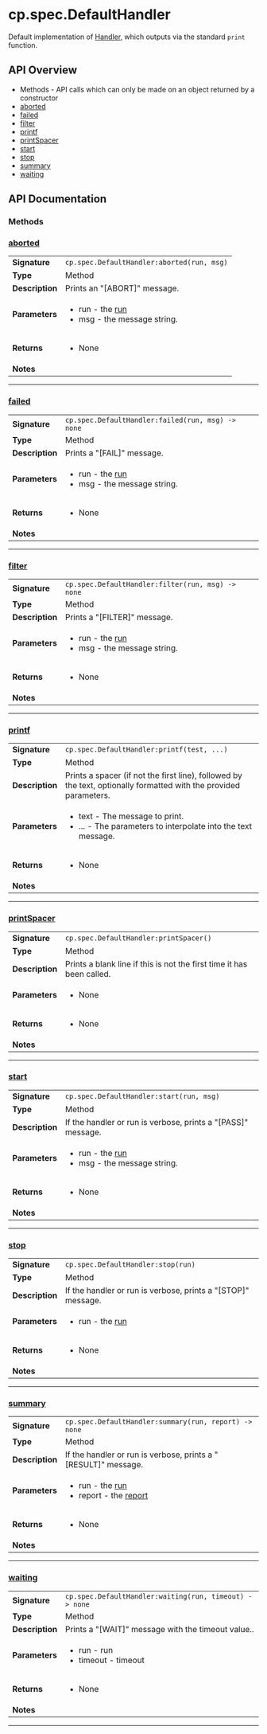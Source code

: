 # cp.spec.DefaultHandler

Default implementation of [Handler](cp.spec.Handler.md), which
outputs via the standard `print` function.

## API Overview
* Methods - API calls which can only be made on an object returned by a constructor
 * [aborted](#aborted)
 * [failed](#failed)
 * [filter](#filter)
 * [printf](#printf)
 * [printSpacer](#printspacer)
 * [start](#start)
 * [stop](#stop)
 * [summary](#summary)
 * [waiting](#waiting)

## API Documentation

### Methods


### [aborted](#aborted)

|                                             |                                                                                     |
| --------------------------------------------|-------------------------------------------------------------------------------------|
| **Signature**                               | `cp.spec.DefaultHandler:aborted(run, msg)`                                                                    |
| **Type**                                    | Method                                                                     |
| **Description**                             | Prints an "[ABORT]" message.                                                                     |
| **Parameters**                              | <ul><li>run      - the [run](cp.spec.Run.md)</li><li>msg       - the message string.</li></ul> |
| **Returns**                                 | <ul><li>None</li></ul>          |
| **Notes**                                   | <ul></ul>                |

---

### [failed](#failed)

|                                             |                                                                                     |
| --------------------------------------------|-------------------------------------------------------------------------------------|
| **Signature**                               | `cp.spec.DefaultHandler:failed(run, msg) -> none`                                                                    |
| **Type**                                    | Method                                                                     |
| **Description**                             | Prints a "[FAIL]" message.                                                                     |
| **Parameters**                              | <ul><li>run      - the [run](cp.spec.Run.md)</li><li>msg       - the message string.</li></ul> |
| **Returns**                                 | <ul><li>None</li></ul>          |
| **Notes**                                   | <ul></ul>                |

---

### [filter](#filter)

|                                             |                                                                                     |
| --------------------------------------------|-------------------------------------------------------------------------------------|
| **Signature**                               | `cp.spec.DefaultHandler:filter(run, msg) -> none`                                                                    |
| **Type**                                    | Method                                                                     |
| **Description**                             | Prints a "[FILTER]" message.                                                                     |
| **Parameters**                              | <ul><li>run      - the [run](cp.spec.Run.md)</li><li>msg       - the message string.</li></ul> |
| **Returns**                                 | <ul><li>None</li></ul>          |
| **Notes**                                   | <ul></ul>                |

---

### [printf](#printf)

|                                             |                                                                                     |
| --------------------------------------------|-------------------------------------------------------------------------------------|
| **Signature**                               | `cp.spec.DefaultHandler:printf(test, ...)`                                                                    |
| **Type**                                    | Method                                                                     |
| **Description**                             | Prints a spacer (if not the first line), followed by the text, optionally formatted with the provided parameters.                                                                     |
| **Parameters**                              | <ul><li>text - The message to print.</li><li>... - The parameters to interpolate into the text message.</li></ul> |
| **Returns**                                 | <ul><li>None</li></ul>          |
| **Notes**                                   | <ul></ul>                |

---

### [printSpacer](#printspacer)

|                                             |                                                                                     |
| --------------------------------------------|-------------------------------------------------------------------------------------|
| **Signature**                               | `cp.spec.DefaultHandler:printSpacer()`                                                                    |
| **Type**                                    | Method                                                                     |
| **Description**                             | Prints a blank line if this is not the first time it has been called.                                                                     |
| **Parameters**                              | <ul><li>None</li></ul> |
| **Returns**                                 | <ul><li>None</li></ul>          |
| **Notes**                                   | <ul></ul>                |

---

### [start](#start)

|                                             |                                                                                     |
| --------------------------------------------|-------------------------------------------------------------------------------------|
| **Signature**                               | `cp.spec.DefaultHandler:start(run, msg)`                                                                    |
| **Type**                                    | Method                                                                     |
| **Description**                             | If the handler or run is verbose, prints a "[PASS]" message.                                                                     |
| **Parameters**                              | <ul><li>run - the [run](cp.spec.Run.md)</li><li>msg - the message string.</li></ul> |
| **Returns**                                 | <ul><li>None</li></ul>          |
| **Notes**                                   | <ul></ul>                |

---

### [stop](#stop)

|                                             |                                                                                     |
| --------------------------------------------|-------------------------------------------------------------------------------------|
| **Signature**                               | `cp.spec.DefaultHandler:stop(run)`                                                                    |
| **Type**                                    | Method                                                                     |
| **Description**                             | If the handler or run is verbose, prints a "[STOP]" message.                                                                     |
| **Parameters**                              | <ul><li>run - the [run](cp.spec.Run.md)</li></ul> |
| **Returns**                                 | <ul><li>None</li></ul>          |
| **Notes**                                   | <ul></ul>                |

---

### [summary](#summary)

|                                             |                                                                                     |
| --------------------------------------------|-------------------------------------------------------------------------------------|
| **Signature**                               | `cp.spec.DefaultHandler:summary(run, report) -> none`                                                                    |
| **Type**                                    | Method                                                                     |
| **Description**                             | If the handler or run is verbose, prints a "[RESULT]" message.                                                                     |
| **Parameters**                              | <ul><li>run      - the [run](cp.spec.Run.md)</li><li>report    - the [report](cp.spec.Report.md)</li></ul> |
| **Returns**                                 | <ul><li>None</li></ul>          |
| **Notes**                                   | <ul></ul>                |

---

### [waiting](#waiting)

|                                             |                                                                                     |
| --------------------------------------------|-------------------------------------------------------------------------------------|
| **Signature**                               | `cp.spec.DefaultHandler:waiting(run, timeout) -> none`                                                                    |
| **Type**                                    | Method                                                                     |
| **Description**                             | Prints a "[WAIT]" message with the timeout value..                                                                     |
| **Parameters**                              | <ul><li>run - run</li><li>timeout - timeout</li></ul> |
| **Returns**                                 | <ul><li>None</li></ul>          |
| **Notes**                                   | <ul></ul>                |

---

